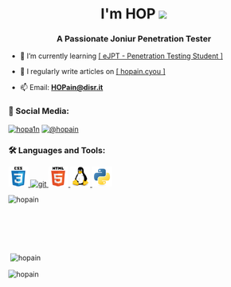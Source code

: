 <h1 align="center">I'm HOP <img src="https://media.giphy.com/media/hvRJCLFzcasrR4ia7z/giphy.gif" width="30px"></h1>
<h3 align="center">A Passionate Joniur Penetration Tester</h3>

- 📖 I’m currently learning [[ eJPT - Penetration Testing Student ]](https://b2n.ir/eJPT)

- 📝 I regularly write articles on [[ hopain.cyou ]](https://hopain.cyou)

- 📫 Email: **HOPain@disr.it**

<h3 align="left">💬 Social Media:</h3>
<p align="left">
<a href="https://twitter.com/hopa1n" target="blank"><img align="center" src="https://raw.githubusercontent.com/rahuldkjain/github-profile-readme-generator/master/src/images/icons/Social/twitter.svg" alt="hopa1n" height="30" width="40" /></a>
<a href="https://medium.com/@hopain" target="blank"><img align="center" src="https://raw.githubusercontent.com/rahuldkjain/github-profile-readme-generator/master/src/images/icons/Social/medium.svg" alt="@hopain" height="30" width="40" /></a>
</p>

<h3 align="left">🛠 Languages and Tools:</h3>
<p align="left"> <a href="https://www.w3schools.com/css/" target="_blank"> <img src="https://raw.githubusercontent.com/devicons/devicon/master/icons/css3/css3-original-wordmark.svg" alt="css3" width="40" height="40"/> </a> <a href="https://git-scm.com/" target="_blank"> <img src="https://www.vectorlogo.zone/logos/git-scm/git-scm-icon.svg" alt="git" width="40" height="40"/> </a> <a href="https://www.w3.org/html/" target="_blank"> <img src="https://raw.githubusercontent.com/devicons/devicon/master/icons/html5/html5-original-wordmark.svg" alt="html5" width="40" height="40"/> </a> <a href="https://www.linux.org/" target="_blank"> <img src="https://raw.githubusercontent.com/devicons/devicon/master/icons/linux/linux-original.svg" alt="linux" width="40" height="40"/> </a> <a href="https://www.python.org" target="_blank"> <img src="https://raw.githubusercontent.com/devicons/devicon/master/icons/python/python-original.svg" alt="python" width="40" height="40"/> </a> </p>

<p><img align="left" src="https://github-readme-stats.vercel.app/api/top-langs?username=hopain&show_icons=true&theme=dark&locale=en&layout=compact" alt="hopain" /></p><br><br><br><br><br><br>

<p>&nbsp;<img align="center" src="https://github-readme-stats.vercel.app/api?username=hopain&show_icons=true&theme=dark&locale=en" alt="hopain" /></p>

<p><img align="center" src="https://github-readme-streak-stats.herokuapp.com/?user=hopain&theme=dark" alt="hopain" /></p>
